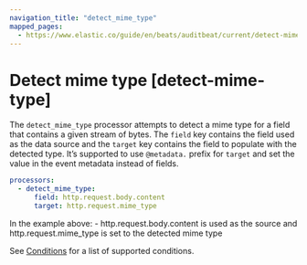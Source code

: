 ```yaml
---
navigation_title: "detect_mime_type"
mapped_pages:
  - https://www.elastic.co/guide/en/beats/auditbeat/current/detect-mime-type.html
---
```


# Detect mime type [detect-mime-type]


The `detect_mime_type` processor attempts to detect a mime type for a field that contains a given stream of bytes. The `field` key contains the field used as the data source and the `target` key contains the field to populate with the detected type. It’s supported to use `@metadata.` prefix for `target` and set the value in the event metadata instead of fields.

```yaml
processors:
  - detect_mime_type:
      field: http.request.body.content
      target: http.request.mime_type
```

In the example above: - http.request.body.content is used as the source and http.request.mime_type is set to the detected mime type

See [Conditions](/reference/auditbeat/defining-processors.md#conditions) for a list of supported conditions.

